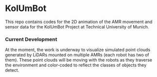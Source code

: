 # KolUmBot
This repo contains codes for the 2D animation of the AMR movement and sensor data for the KolUmBot Project at Technical University of Munich.

### Current Development
At the moment, the work is underway to visualize simulated point clouds generated by LiDARs mounted on multiple AMRs (each robot has two of them). These point clouds will be moving with the robots as they traverse the environment and color-coded to reflect the classes of objects they detect.
